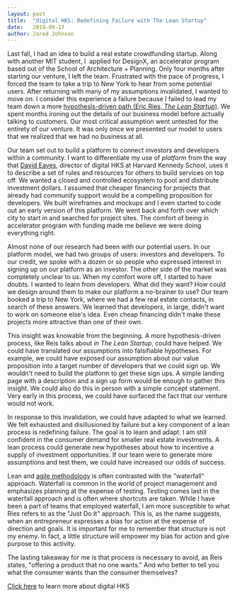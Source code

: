 ```yaml
---
layout: post
title:  "digital HKS: Redefining Failure with The Lean Startup"
date:   2018-09-17
author: Jared Johnson
---
```


Last fall, I had an idea to build a real estate crowdfunding startup. Along with another MIT student, I  applied for DesignX, an accelerator program based out of the School of Architecture + Planning. Only four months after starting our venture, I left the team. Frustrated with the pace of progress, I forced the team to take a trip to New York to hear from some potential users. After returning with many of my assumptions invalidated, I wanted to move on. I consider this experience a failure because I failed to lead my team down a more [hypothesis-driven path (Eric Ries, _The Lean Startup_)](https://smile.amazon.com/Lean-Startup-Entrepreneurs-Continuous-Innovation/dp/0307887898/ref=sr_1_1%3Fie=UTF8%26qid=1450159620%26sr=8-1%26keywords=lean+startup). We spent months ironing out the details of our business model before actually talking to customers. Our most critical assumption went untested for the entirety of our venture. It was only once we presented our model to users that we realized that we had no business at all.

Our team set out to build a platform to connect investors and developers within a community. I want to differentiate my use of _platform_ from the way that [David Eaves](https://medium.com/@daeaves), director of digital HKS at Harvard Kennedy School, uses it to describe a set of rules and resources for others to build services on top off. We wanted a closed and controlled ecosystem to pool and distribute investment dollars. I assumed that cheaper financing for projects that already had community support would be a compelling proposition for developers. We built wireframes and mockups and I even started to code out an early version of this platform. We went back and forth over which city to start in and searched for project sites. The comfort of being in accelerator program with funding made me believe we were doing everything right.

Almost none of our research had been with our potential users. In our platform model, we had two groups of users: investors and developers. To our credit, we spoke with a dozen or so people who expressed interest in signing up on our platform as an investor. The other side of the market was completely unclear to us. When my comfort wore off, I started to have doubts. I wanted to learn from developers. What did they want? How could we design around them to make our platform a no-brainer to use? Our team booked a trip to New York, where we had a few real estate contacts, in search of these answers. We learned that developers, in large, didn't want to work on someone else's idea. Even cheap financing didn't make these projects more attractive than one of their own. 

This insight was knowable from the beginning. A more hypothesis-driven process, like Reis talks about _in The Lean Startup_, could have helped. We could have translated our assumptions into falsifiable hypotheses. For example, we could have exposed our assumption about our value proposition into a target number of developers that we could sign up. We wouldn't need to build the platform to get these sign ups. A simple landing page with a description and a sign up form would be enough to gather this insight. We could also do this in person with a simple concept statement. Very early in this process, we could have surfaced the fact that our venture would not work.

In response to this invalidation, we could have adapted to what we learned. We felt exhausted and disillusioned by failure but a key component of a lean process is redefining failure. The goal is to learn and adapt. I am still confident in the consumer demand for smaller real estate investments. A lean process could generate new hypotheses about how to incentive a supply of investment opportunities. If our team were to generate more assumptions and test them, we could have increased our odds of success.

Lean and [agile methodology](http://www.agilenutshell.com/agile_vs_waterfall) is often contrasted with the "waterfall" approach. Waterfall is common in the world of project management and emphasizes planning at the expense of testing. Testing comes last in the waterfall approach and is often where shortcuts are taken. While I have been a part of teams that employed waterfall, I am more susceptible to what Ries refers to as the "Just Do It" approach. This is, as the name suggests, when an entrepreneur expresses a bias for action at the expense of direction and goals. It is important for me to remember that structure is not my enemy. In fact, a little structure will empower my bias for action and give purpose to this activity.

The lasting takeaway for me is that process is necessary to avoid, as Reis states, "offering a product that no one wants." And who better to tell you what the consumer wants than the consumer themselves?

[Click here](https://projects.iq.harvard.edu/digitalhks/home) to learn more about digital HKS
